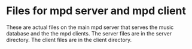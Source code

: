 # Files for mpd server and mpd client

These are actual files on the main mpd server that serves the music database and the the mpd clients. The server files are in the server directory. The client files are in the client directory.

